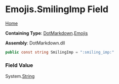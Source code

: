 # Emojis\.SmilingImp Field

[Home](../../../README.md)

**Containing Type**: [DotMarkdown](../../README.md)\.[Emojis](../README.md)

**Assembly**: DotMarkdown\.dll

```csharp
public const string SmilingImp = ":smiling_imp:"
```

### Field Value

System\.[String](https://docs.microsoft.com/en-us/dotnet/api/system.string)